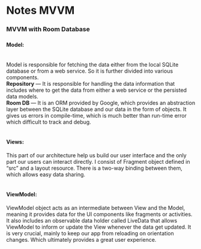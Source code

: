 # Notes MVVM

<h3>MVVM with Room Database<h3>

<h4>Model:</h4>
<br>
Model is responsible for fetching the data either from the local SQLite database or from a web service. So it is further divided into various components.
<br>
  <b>  Repository</b> — It is responsible for handling the data information that includes where to get the data from either a web service or the persisted data models.
<br>
  <b>  Room DB</b> — It is an ORM provided by Google, which provides an abstraction layer between the SQLite database and our data in the form of objects. It gives us errors in compile-time, which is much better than run-time error which difficult to track and debug.
<br>
<br>
<h4>Views:</h4>
This part of our architecture help us build our user interface and the only part our users can interact directly. I consist of Fragment object defined in “src” and a layout resource. There is a two-way binding between them, which allows easy data sharing.
<br>
<br>
<h4>ViewModel:</h4>
ViewModel object acts as an intermediate between View and the Model, meaning it provides data for the UI components like fragments or activities. It also includes an observable data holder called LiveData that allows ViewModel to inform or update the View whenever the data get updated. It is very crucial, mainly to keep our app from reloading on orientation changes. Which ultimately provides a great user experience.

